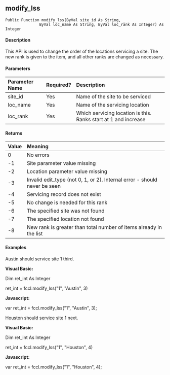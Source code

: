 modify_lss
----------

```
Public Function modify_lss(ByVal site_id As String, _
               ByVal loc_name As String, ByVal loc_rank As Integer) As Integer
```

#### Description

This API is used to change the order of the locations servicing a site. The new rank is given to the item, and all other ranks are changed as necessary.

#### Parameters

| Parameter Name | Required? | Description |
|:--- |:--- |:--- |
| site_id | Yes | Name of the site to be serviced |
| loc_name | Yes | Name of the servicing location |
| loc_rank | Yes | Which servicing location is this. Ranks start at 1 and increase |

#### Returns

| Value | Meaning |
|:--- |:--- |
| 0 | No errors |
| -1 | Site parameter value missing |
| -2 | Location parameter value missing |
| -3 | Invalid edit_type (not 0, 1, or 2). Internal error - should never be seen |
| -4 | Servicing record does not exist |
| -5 | No change is needed for this rank |
| -6 | The specified site was not found |
| -7 | The specified location not found |
| -8 | New rank is greater than total number of items already in the list |

#### Examples

Austin should service site 1 third.

**Visual Basic:**

Dim ret_int As Integer

ret_int = fccl.modify_lss("1", "Austin", 3)

**Javascript:**

var ret_int = fccl.modify_lss("1", "Austin", 3);

 Houston should service site 1 next.

**Visual Basic:**

Dim ret_int As Integer

ret_int = fccl.modify_lss("1", "Houston", 4)

**Javascript:**

var ret_int = fccl.modify_lss("1", "Houston", 4);